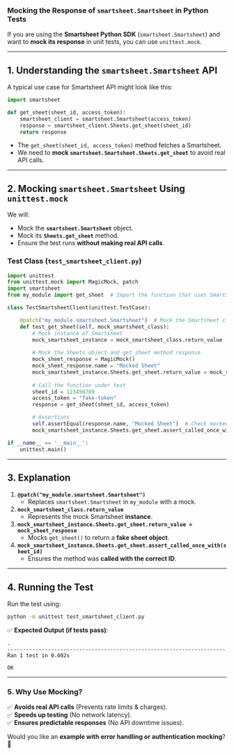 ### **Mocking the Response of `smartsheet.Smartsheet` in Python Tests**  

If you are using the **Smartsheet Python SDK** (`smartsheet.Smartsheet`) and want to **mock its response** in unit tests, you can use `unittest.mock`.  

---

## **1. Understanding the `smartsheet.Smartsheet` API**
A typical use case for Smartsheet API might look like this:

```python
import smartsheet

def get_sheet(sheet_id, access_token):
    smartsheet_client = smartsheet.Smartsheet(access_token)
    response = smartsheet_client.Sheets.get_sheet(sheet_id)
    return response
```
- The `get_sheet(sheet_id, access_token)` method fetches a Smartsheet.
- We need to **mock `smartsheet.Smartsheet.Sheets.get_sheet`** to avoid real API calls.

---

## **2. Mocking `smartsheet.Smartsheet` Using `unittest.mock`**
We will:
- Mock the **`smartsheet.Smartsheet`** object.
- Mock its **`Sheets.get_sheet`** method.
- Ensure the test runs **without making real API calls**.

### **Test Class (`test_smartsheet_client.py`)**
```python
import unittest
from unittest.mock import MagicMock, patch
import smartsheet
from my_module import get_sheet  # Import the function that uses Smartsheet API

class TestSmartsheetClient(unittest.TestCase):

    @patch("my_module.smartsheet.Smartsheet")  # Mock the Smartsheet class
    def test_get_sheet(self, mock_smartsheet_class):
        # Mock instance of Smartsheet
        mock_smartsheet_instance = mock_smartsheet_class.return_value
        
        # Mock the Sheets object and get_sheet method response
        mock_sheet_response = MagicMock()
        mock_sheet_response.name = "Mocked Sheet"
        mock_smartsheet_instance.Sheets.get_sheet.return_value = mock_sheet_response
        
        # Call the function under test
        sheet_id = 123456789
        access_token = "fake-token"
        response = get_sheet(sheet_id, access_token)

        # Assertions
        self.assertEqual(response.name, "Mocked Sheet")  # Check mocked response
        mock_smartsheet_instance.Sheets.get_sheet.assert_called_once_with(sheet_id)  # Verify method call

if __name__ == '__main__':
    unittest.main()
```

---

## **3. Explanation**
1. **`@patch("my_module.smartsheet.Smartsheet")`**  
   - Replaces `smartsheet.Smartsheet` in `my_module` with a mock.
2. **`mock_smartsheet_class.return_value`**  
   - Represents the mock Smartsheet **instance**.
3. **`mock_smartsheet_instance.Sheets.get_sheet.return_value = mock_sheet_response`**  
   - Mocks `get_sheet()` to return a **fake sheet object**.
4. **`mock_smartsheet_instance.Sheets.get_sheet.assert_called_once_with(sheet_id)`**  
   - Ensures the method was **called with the correct ID**.

---

## **4. Running the Test**
Run the test using:

```bash
python -m unittest test_smartsheet_client.py
```

✅ **Expected Output (if tests pass)**:
```
.
----------------------------------------------------------------------
Ran 1 test in 0.002s

OK
```

---

### **5. Why Use Mocking?**
✅ **Avoids real API calls** (Prevents rate limits & charges).  
✅ **Speeds up testing** (No network latency).  
✅ **Ensures predictable responses** (No API downtime issues).  

Would you like an **example with error handling or authentication mocking**? 🚀